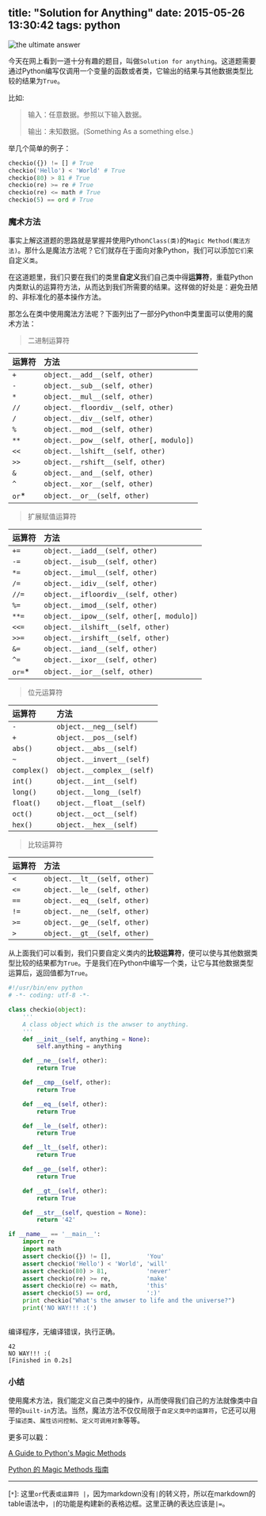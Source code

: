 title: "Solution for Anything"
date: 2015-05-26 13:30:42
tags: python 
---
![the ultimate answer](/img/answer_42.png)

今天在网上看到一道十分有趣的题目，叫做`Solution for anything`。这道题需要通过Python编写仅调用一个变量的函数或者类，它输出的结果与其他数据类型比较的结果为`True`。


比如:
>输入：任意数据。参照以下输入数据。
>
>输出：未知数据。(Something As a something else.)

<!-- more -->

举几个简单的例子：

```python
checkio({}) != [] # True
checkio('Hello') < 'World' # True
checkio(80) > 81 # True
checkio(re) >= re # True
checkio(re) <= math # True
checkio(5) == ord # True
```
### 魔术方法

事实上解这道题的思路就是掌握并使用Python`Class(类)`的`Magic Method(魔法方法)`。那什么是魔法方法呢？它们就存在于面向对象Python，我们可以添加`它们`来自定义`类`。

在这道题里，我们只要在我们的类里**自定义**我们自己类中得**运算符**，重载Python内类默认的运算符方法，从而达到我们所需要的结果。这样做的好处是：避免丑陋的、非标准化的基本操作方法。

那怎么在类中使用魔法方法呢？下面列出了一部分Python中类里面可以使用的魔术方法：
>二进制运算符

|**运算符**|**方法**
|:---	|:------
|`+`	|`object.__add__(self, other)`
|`-`	|`object.__sub__(self, other)`
|`*	`	|`object.__mul__(self, other)`
|`//`	|`object.__floordiv__(self, other)`
|`/`	|`object.__div__(self, other)`
|`%`	|`object.__mod__(self, other)`
|`**`	|`object.__pow__(self, other[, modulo])`
|`<<`	|`object.__lshift__(self, other)`
|`>>`	|`object.__rshift__(self, other)`
|`&`	|`object.__and__(self, other)`
|`^`	|`object.__xor__(self, other)`
|`or`*	|`object.__or__(self, other)`


>扩展赋值运算符

|**运算符**|**方法**
|:---	|:------
|`+=`	|`object.__iadd__(self, other)`
|`-=`	|`object.__isub__(self, other)`
|`*=`	|`object.__imul__(self, other)`
|`/=`	|`object.__idiv__(self, other)`
|`//=`	|`object.__ifloordiv__(self, other)`
|`%=`	|`object.__imod__(self, other)`
|`**=`	|`object.__ipow__(self, other[, modulo])`
|`<<=`	|`object.__ilshift__(self, other)`
|`>>=`	|`object.__irshift__(self, other)`
|`&=`	|`object.__iand__(self, other)`
|`^=`	|`object.__ixor__(self, other)`
|`or=`*	|`object.__ior__(self, other)`

>位元运算符

|**运算符**|**方法**
|:---	|:------
|`-`	|`object.__neg__(self)`
|`+`	|`object.__pos__(self)`
|`abs()`	|`object.__abs__(self)`
|`~`	|`object.__invert__(self)`
|`complex()`	|`object.__complex__(self)`
|`int()`	|`object.__int__(self)`
|`long()`	|`object.__long__(self)`
|`float()`	|`object.__float__(self)`
|`oct()`	|`object.__oct__(self)`
|`hex()`	|`object.__hex__(self)`

>比较运算符

|**运算符**|**方法**
|:---	|:------
|`<`	|`object.__lt__(self, other)`
|`<=`	|`object.__le__(self, other)`
|`==`	|`object.__eq__(self, other)`
|`!=`	|`object.__ne__(self, other)`
|`>=`	|`object.__ge__(self, other)`
|`>`	|`object.__gt__(self, other)`

从上面我们可以看到，我们只要自定义类内的**比较运算符**，便可以使与其他数据类型比较的结果都为`True`。于是我们在Python中编写一个类，让它与其他数据类型运算后，返回值都为`True`。

```python
#!/usr/bin/env python
# -*- coding: utf-8 -*-

class checkio(object):
    '''
    A class object which is the anwser to anything.
    '''
    def __init__(self, anything = None):
        self.anything = anything

    def __ne__(self, other):
        return True

    def __cmp__(self, other):
        return True

    def __eq__(self, other):
        return True

    def __le__(self, other):
        return True

    def __lt__(self, other):
        return True

    def __ge__(self, other):
        return True

    def __gt__(self, other):
        return True

    def __str__(self, question = None):
        return '42'

if __name__ == '__main__':
    import re
    import math
    assert checkio({}) != [],          'You'
    assert checkio('Hello') < 'World', 'will'
    assert checkio(80) > 81,           'never'
    assert checkio(re) >= re,          'make'
    assert checkio(re) <= math,        'this'
    assert checkio(5) == ord,          ':)'
    print checkio("What's the anwser to life and the universe?")
    print('NO WAY!!! :(')
    
```
编译程序，无编译错误，执行正确。

```
42
NO WAY!!! :(
[Finished in 0.2s]
```

### 小结

使用魔术方法，我们能定义自己类中的操作，从而使得我们自己的方法就像类中自带的`built-in`方法。当然，魔法方法不仅仅局限于`自定义类中的运算符`，它还可以用于`描述类`、`属性访问控制`、`定义可调用对象`等等。

更多可以戳：

[A Guide to Python's Magic Methods][1]

[Python 的 Magic Methods 指南][2]

[1]:http://www.rafekettler.com/magicmethods.html#comparisons
[2]:http://www.oschina.net/translate/python-magicmethods

---
[`*`]:	这里`or`代表`或运算符 |`，因为markdown没有`|`的转义符，所以在markdown的table语法中，`|`的功能是构建新的表格边框。这里正确的表达应该是`|=`。
